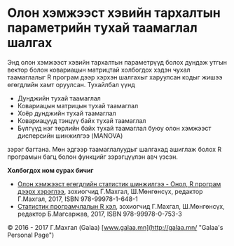 # Олон хэмжээст хэвийн тархалтын параметрийн тухай таамаглал шалгах

Энд олон хэмжээст хэвийн тархалтын параметрүүд болох дундаж утгын вектор болон ковариацын матрицтай холбогдох хэдэн чухал таамаглалыг R програм дээр хэрхэн шалгахыг харуулсан кодыг жишээ өгөгдлийн хамт оруулсан. Тухайлбал үүнд

* Дунджийн тухай таамаглал
* Ковариацын матрицын тухай таамаглал
* Хоёр дунджийн тухай таамаглал
* Ковариацууд тэнцүү байх тухай таамаглал
* Бүлгүүд нэг төрлийн байх тухай таамаглал буюу олон хэмжээст дисперсийн шинжилгээ (MANOVA)

зэрэг багтана. Мөн эдгээр таамаглалуудыг шалгахад ашиглаж болох R програмын багц болон функцийг зэрэгцүүлэн авч үзсэн.

**Холбогдох ном сурах бичиг**

* [Олон хэмжээст өгөгдлийн статистик шинжилгээ - Онол, R програм дээрх хэрэглээ](http://magadlal.mn/books/id-3.html), зохиогчид Г.Махгал, Ш.Мөнгөнсүх, редактор Г.Махгал, 2017, ISBN 978-99978-1-648-1
* [Статистик програмчлалын R хэл](http://magadlal.mn/books/id-2.html), зохиогчид Г.Махгал, Ш.Мөнгөнсүх, редактор Б.Магсаржав, 2017, ISBN 978-99978-0-753-3

© 2016 - 2017 Г.Махгал (Galaa) [www.galaa.mn](http://galaa.mn/ "Galaa's Personal Page")
